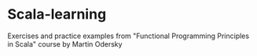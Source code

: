 # Scala-learning
Exercises and practice examples from "Functional Programming Principles in Scala" course by Martin Odersky
